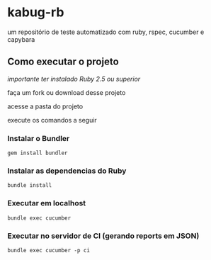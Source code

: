 # kabug-rb
<!-- an automated test repository with ruby, rspec, cucumber and capybara -->
um repositório de teste automatizado com ruby, rspec, cucumber e capybara


## Como executar o projeto
*importante ter instalado Ruby 2.5 ou superior*

faça um fork ou download desse projeto

acesse a pasta do projeto

execute os comandos a seguir

### Instalar o Bundler
`
gem install bundler
`

### Instalar as dependencias do Ruby
`
bundle install
`

### Executar em localhost
`
bundle exec cucumber
`

### Executar no servidor de CI (gerando reports em JSON)
`
bundle exec cucumber -p ci
`
